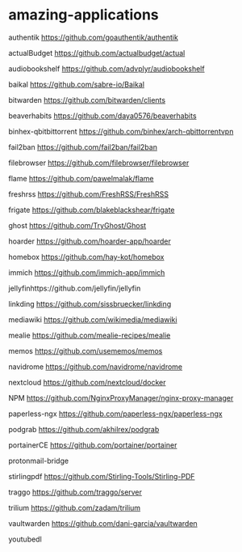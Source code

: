 # amazing-applications

authentik https://github.com/goauthentik/authentik

actualBudget https://github.com/actualbudget/actual

audiobookshelf https://github.com/advplyr/audiobookshelf

baikal https://github.com/sabre-io/Baikal

bitwarden https://github.com/bitwarden/clients

beaverhabits https://github.com/daya0576/beaverhabits

binhex-qbitbittorrent https://github.com/binhex/arch-qbittorrentvpn

fail2ban https://github.com/fail2ban/fail2ban

filebrowser https://github.com/filebrowser/filebrowser

flame https://github.com/pawelmalak/flame

freshrss https://github.com/FreshRSS/FreshRSS

frigate https://github.com/blakeblackshear/frigate

ghost https://github.com/TryGhost/Ghost

hoarder https://github.com/hoarder-app/hoarder

homebox https://github.com/hay-kot/homebox

immich https://github.com/immich-app/immich
 
jellyfinhttps://github.com/jellyfin/jellyfin

linkding https://github.com/sissbruecker/linkding

mediawiki https://github.com/wikimedia/mediawiki

mealie https://github.com/mealie-recipes/mealie

memos https://github.com/usememos/memos

navidrome https://github.com/navidrome/navidrome

nextcloud https://github.com/nextcloud/docker

NPM https://github.com/NginxProxyManager/nginx-proxy-manager

paperless-ngx https://github.com/paperless-ngx/paperless-ngx

podgrab https://github.com/akhilrex/podgrab

portainerCE https://github.com/portainer/portainer

protonmail-bridge

stirlingpdf https://github.com/Stirling-Tools/Stirling-PDF

traggo https://github.com/traggo/server

trilium https://github.com/zadam/trilium

vaultwarden https://github.com/dani-garcia/vaultwarden

youtubedl

